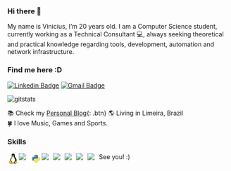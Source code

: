 ### Hi there 👋

My name is Vinicius, I’m 20 years old. I am a Computer Science student, currently working as a Technical Consultant :computer:, always seeking theoretical and practical knowledge regarding tools, development, automation and network infrastructure.

### Find me here :D
[![Linkedin Badge](https://img.shields.io/badge/-ViniciusOliveira-blue?style=flat-square&logo=Linkedin&logoColor=white&link=https://www.linkedin.com/in/pirodriguees)](https://www.linkedin.com/in/pirodriguees/)
[![Gmail Badge](https://img.shields.io/badge/-vinicius.rodriguesrdo@gmail.com-c14438?style=flat-square&logo=Gmail&logoColor=white&link=mailto:vinicius.rodriguesrdo@gmail.com)](mailto:vinicius.rodriguesrdo@gmail.com)

![gitstats](https://github-readme-stats-one-eta.vercel.app/api?username=piholiveira&show_icons=true&hide_border=true)

📚 Check my [Personal Blog](https://piholiveira.github.io/){: .btn}
:earth_americas: Living in Limeira, Brazil      
:four_leaf_clover: I love Music, Games and Sports.

### Skills ###
<img align="left" width="26px" src="https://raw.githubusercontent.com/github/explore/80688e429a7d4ef2fca1e82350fe8e3517d3494d/topics/linux/linux.png" />
<img align="left" width="26px" src="https://www.docker.com/sites/default/files/d8/2019-07/Moby-logo.png" />
<img align="left" width="26px" src="https://raw.githubusercontent.com/github/explore/80688e429a7d4ef2fca1e82350fe8e3517d3494d/topics/python/python.png" />
<img align="left" width="26px" src="https://jbasoftware.com/assets/img/software/grafana.png" />
<img align="left" width="26px" src="https://encrypted-tbn0.gstatic.com/images?q=tbn%3AANd9GcSTgvm2rpK_6mpDdpnwb0eCeSaRl-Ds43sg7A&usqp=CAU" />
<img align="left" width="26px" src="https://w7.pngwing.com/pngs/545/964/png-transparent-windows-multipoint-server-windows-server-2012-microsoft-computer-servers-microsoft-computer-logo-windows-thumbnail.png" />
<img align="left" width="26px" src="https://img2.gratispng.com/20180808/rki/kisspng-uncomplicated-firewall-computer-network-computer-s-ccoc-firewall-app-subscription-5b6acd5c910024.1728855915337260445939.jpg" />
<img align="left" width="26px" src="https://www.google.com/url?sa=i&url=https%3A%2F%2Fmaxamillion.sh%2Fblog%2FNew%2520Adventures%2520Ansible%2520Edition%2F&psig=AOvVaw1sgFJdrSaGLHK4C-9Rkcdl&ust=1599231509401000&source=images&cd=vfe&ved=0CAIQjRxqFwoTCPikgOOfzesCFQAAAAAdAAAAABAV" />



See you! :)

